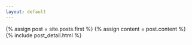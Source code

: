 ```yaml
---
layout: default
---
```


 {% assign post = site.posts.first %}
 {% assign content = post.content %}
 {% include post_detail.html %}